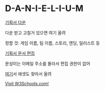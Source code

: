 # D-A-N-I-E-L-I-U-M

[기획서 다운](https://drive.google.com/open?id=166MSqQqk4SX9j6uQwmg_EdqZ3t9uO85Z/)

다운 받고 고칠거 있으면 여기 올려

정할 것: 게임 이름, 팀 이름, 스토리, 엔딩, 일러스트 등

[기획서 문서 편집](https://docs.google.com/document/d/1Oa6LuqIAfY8d4ngLzL4J3RK4QlHh3qfHTnl_JaA1qN8/edit?ts=5b6011ac)

문성이는 이메일 주소를 몰라서 편집 권한이 없어

[여기](https://assetstore.unity.com/)서 애셋도 찾아서 올려

<a href="https://www.w3schools.com" target="_blank">Visit W3Schools.com!</a> 
